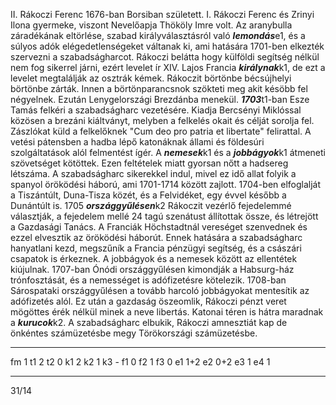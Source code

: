 II. Rákoczi Ferenc 1676-ban Borsiban született. I. Rákoczi Ferenc és Zrinyi Ilona gyermeke, 
viszont Nevelőapja Thököly Imre volt. Az aranybulla záradékának eltörlése, 
szabad királyválasztásról való ***lemondás***e1, és a súlyos adók elégedetlenségeket váltanak ki, 
ami hatására 1701-ben elkezték szervezni a szabadságharcot. Rákoczi belátta hogy külföldi 
segítség nélkül nem fog sikerrel járni, ezért levelet ír XIV. Lajos Francia ***királynak***k1, 
de ezt a levelet megtalálják az osztrák kémek. Rákoczit börtönbe bécsújhelyi börtönbe zárták. 
Innen a börtönparancsnok szökteti meg akit késöbb fel négyelnek. Ezután Lenygelországi Brezdánba
menekül. ***1703***t1-ban Esze Tamás felkéri a szabadságharc vezetésére. Kiadja Bercsényi Miklóssal 
közösen a brezáni kiáltványt, melyben a felkelés okait és célját sorolja fel. Zászlókat küld a felkelőknek 
"Cum deo pro patria et libertate" felirattal. A vetési pátensben a hadba lépő katonáknak
állami és földesúri szolgáltatások alól felmentést ígér. A ***nemesek***k1 és a ***jobbágyok***k1 átmeneti 
szövetséget kötöttek. Ezen feltételek miatt gyorsan nőtt a hadsereg létszáma. A szabadságharc 
sikerekkel indul, mivel ez idő allat folyik a spanyol öröködési háború, ami 1701-1714 között 
zajlott. 1704-ben elfoglalját a Tiszántúlt, Duna-Tisza közét, és a Felvidéket, egy évvel később 
a Dunántúlt is. 1705 ***országgyűlésen***k2 Rákoczit vezérlő fejedelemmé választják, a fejedelem mellé 
24 tagú szenátust állítottak össze, és létrejött a Gazdasági Tanács. A Franciák Höchstadtnál
vereséget szenvednek és ezzel elvesztik az öröködési háborút. Ennek hatására a szabadságharc
hanyatlani kezd, megszűník a Francia pénzügyi segítség, és a császári csapatok is érkeznek. 
A jobbágyok és a nemesek között az ellentétek kiújulnak. 1707-ban Ónódi országgyűlésen kimondják
a Habsurg-ház trónfosztását, és a nemességet is adófizetésre kötelezik. 1708-ban Sárospataki
országgyűlésen a tovább harcoló jobbágyokat mentesítik az adófizetés alól. Ez után a gazdaság
öszeomlik, Rákoczi pénzt veret mögöttes érék nélkül minek a neve libertás. Katonai téren is
hátra maradnak a ***kurucok***k2. A szabadságharc elbukik, Rákoczi amnesztiát kap de önkéntes 
számüzetésbe megy Törökországi számüzetésbe.
___
fm 1
t1 2
t2 0
k1 2
k2 1
k3 -
f1 0
f2 1
f3 0
e1 1+2
e2 0+2
e3 1
e4 1
___
31/14
